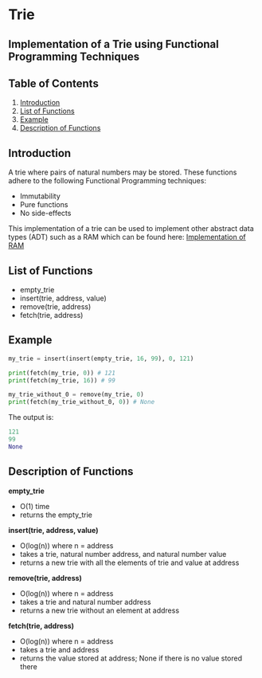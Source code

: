 # Trie

## Implementation of a Trie using Functional Programming Techniques

## Table of Contents
1. [Introduction](#introduction)
2. [List of Functions](#list-of-functions)
3. [Example](#example)
4. [Description of Functions](#description-of-functions)

## Introduction

A trie where pairs of natural numbers may be stored. These functions adhere to the following Functional Programming techniques:
* Immutability
* Pure functions
* No side-effects

This implementation of a trie can be used to implement other abstract data types (ADT) such as a RAM which can be found here:
[Implementation of RAM](https://github.com/tansonlee/ram)

## List of Functions
* empty_trie
* insert(trie, address, value)
* remove(trie, address)
* fetch(trie, address)

## Example

```python
my_trie = insert(insert(empty_trie, 16, 99), 0, 121)

print(fetch(my_trie, 0)) # 121
print(fetch(my_trie, 16)) # 99

my_trie_without_0 = remove(my_trie, 0)
print(fetch(my_trie_without_0, 0)) # None
```

The output is:
```python
121
99
None
```

## Description of Functions

**empty_trie**
* O(1) time
* returns the empty_trie

**insert(trie, address, value)**
* O(log(n)) where n = address
* takes a trie, natural number address, and natural number value
* returns a new trie with all the elements of trie and value at address

**remove(trie, address)**
* O(log(n)) where n = address
* takes a trie and natural number address
* returns a new trie without an element at address

**fetch(trie, address)**
* O(log(n)) where n = address
* takes a trie and address
* returns the value stored at address; None if there is no value stored there
